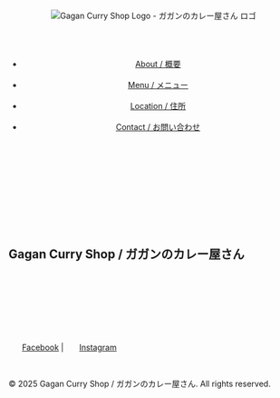 <!DOCTYPE html>
<html lang="en">
<head>
  <meta charset="UTF-8">
  <meta name="viewport" content="width=device-width, initial-scale=1">
  <title>Gagan Curry Shop - ガガンのカレー屋さん</title>
  <!-- Google Font: Roboto -->
  <link href="https://fonts.googleapis.com/css?family=Roboto:300,400,700&display=swap" rel="stylesheet">
  <style>
    body {
      margin: 0;
      font-family: 'Roboto', sans-serif;
      background: #fff;
      color: #333;
      line-height: 1.6;
    }
    header {
      background: rgba(0, 0, 0, 0.7);
      color: #fff;
      padding: 10px 20px;
      position: fixed;
      width: 100%;
      top: 0;
      z-index: 1000;
    }
    header .logo img {
      height: 40px;
      vertical-align: middle;
    }
    header nav {
      float: right;
    }
    header nav ul {
      list-style: none;
      margin: 0;
      padding: 0;
    }
    header nav ul li {
      display: inline-block;
      margin-left: 20px;
      vertical-align: middle;
    }
    header nav ul li a {
      color: #fff;
      text-decoration: none;
      font-weight: 700;
    }

    /* Hero Section */
    .hero {
      background: url('images/gagan_curry_background_final.jpg') no-repeat center center/cover;
      height: 80vh;
      display: flex;
      align-items: center;
      justify-content: center;
      text-align: center;
      color: #fff;
      margin-top: 60px;
    }
    .hero h1 {
      font-size: 3em;
      margin: 0;
      display: none; /* Hide text because it's in the background image */
    }

    section {
      padding: 60px 20px;
      max-width: 1000px;
      margin: auto;
    }

    section h2, section h3 {
      text-align: center;
      margin-bottom: 20px;
    }

    section p {
      margin-bottom: 20px;
      text-align: center;
    }

    footer {
      background: #333;
      color: #fff;
      text-align: center;
      padding: 20px;
    }

    footer a {
      color: #fff;
      text-decoration: none;
      margin: 0 10px;
    }

    footer a:hover {
      text-decoration: underline;
    }

    .clearfix::after {
      content: "";
      clear: both;
      display: table;
    }
  </style>
</head>
<body>

  <!-- Header Section -->
  <header class="clearfix">
    <div class="logo">
      <img src="images/logo.jpg" alt="Gagan Curry Shop Logo - ガガンのカレー屋さん ロゴ">
    </div>
    <nav>
      <ul>
        <li><a href="#about">About / 概要</a></li>
        <li><a href="#menu">Menu / メニュー</a></li>
        <li><a href="#location">Location / 住所</a></li>
        <li><a href="#contact">Contact / お問い合わせ</a></li>
      </ul>
    </nav>
  </header>

  <!-- Hero Section -->
  <section class="hero">
    <h1>Gagan Curry Shop / ガガンのカレー屋さん</h1>
  </section>

  <!-- Other sections remain unchanged -->
  <!-- ... -->

  <!-- Footer Section -->
  <footer>
    <p>
      <a href="https://m.me/113552028518979" target="_blank">Facebook</a> |
      <a href="https://www.instagram.com/gagancurrytogoshi/" target="_blank">Instagram</a>
    </p>
    <p>&copy; 2025 Gagan Curry Shop / ガガンのカレー屋さん. All rights reserved.</p>
  </footer>

</body>
</html>
